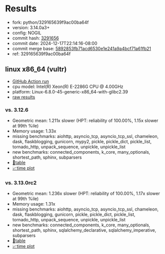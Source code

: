 # Results

- fork: python/329165639f9ac00ba64f
- version: 3.14.0a3+
- config: NOGIL
- commit hash: [3291656](https://github.com/python/cpython/commit/3291656)
- commit date: 2024-12-17T22:14:16-08:00
- commit merge base: [5892853fb71acd6530e1e241a9a4bcf71a61fb21](https://github.com/python/cpython/commit/5892853fb71acd6530e1e241a9a4bcf71a61fb21)
- ref: 329165639f9ac00ba64f

## linux x86_64 (vultr)

- [GitHub Action run](https://github.com/facebookexperimental/free-threading-benchmarking/actions/runs/12387565069)
- cpu model: Intel(R) Xeon(R) E-2286G CPU @ 4.00GHz
- platform: Linux-6.8.0-45-generic-x86_64-with-glibc2.39
- [raw results](bm-20241217-vultr-x86_64-python-329165639f9ac00ba64f-3.14.0a3%2B-3291656.json)

### vs. 3.12.6

- Geometric mean: 1.211x slower (HPT: reliability of 100.00%, 1.15x slower at 99th %ile)
- Memory usage: 1.33x
- missing benchmarks: aiohttp, asyncio_tcp, asyncio_tcp_ssl, chameleon, dask, flaskblogging, gunicorn, mypy2, pickle, pickle_dict, pickle_list, tornado_http, unpack_sequence, unpickle, unpickle_list
- new benchmarks: connected_components, k_core, many_optionals, shortest_path, sphinx, subparsers
- [📄table](bm-20241217-vultr-x86_64-python-329165639f9ac00ba64f-3.14.0a3%2B-3291656-vs-3.12.6.md)
- [📈time plot](bm-20241217-vultr-x86_64-python-329165639f9ac00ba64f-3.14.0a3%2B-3291656-vs-3.12.6.svg)

### vs. 3.13.0rc2

- Geometric mean: 1.236x slower (HPT: reliability of 100.00%, 1.17x slower at 99th %ile)
- Memory usage: 1.31x
- missing benchmarks: aiohttp, asyncio_tcp, asyncio_tcp_ssl, chameleon, dask, flaskblogging, gunicorn, pickle, pickle_dict, pickle_list, tornado_http, unpack_sequence, unpickle, unpickle_list
- new benchmarks: connected_components, k_core, many_optionals, shortest_path, sphinx, sqlalchemy_declarative, sqlalchemy_imperative, subparsers
- [📄table](bm-20241217-vultr-x86_64-python-329165639f9ac00ba64f-3.14.0a3%2B-3291656-vs-3.13.0rc2.md)
- [📈time plot](bm-20241217-vultr-x86_64-python-329165639f9ac00ba64f-3.14.0a3%2B-3291656-vs-3.13.0rc2.svg)

